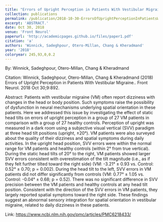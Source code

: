 ```yaml
---
title: "Errors of Upright Perception in Patients With Vestibular Migraine."
collection: publications
permalink: /publication/2018-10-30-ErrorsOfUprightPerceptionInPatientsWithVestibularMigraine_
excerpt: 'ABSTRACT.'
date: Oct 30, 2018
venue: 'Front Neurol'
paperurl: 'http://academicpages.github.io/files/paper1.pdf'
citation: 'a'
authors: 'Winnick, Sadeghpour, Otero-Millan, Chang & Kheradmand'
year: '2018'
coloryear: 245,93,0,0.2
---
```


By: Winnick, Sadeghpour, Otero-Millan, Chang & Kheradmand

Citation: Winnick, Sadeghpour, Otero-Millan, Chang & Kheradmand (2018) Errors of Upright Perception in Patients With Vestibular Migraine.. Front Neurol. 2018 Oct 30;9:892. 

Abstract: Patients with vestibular migraine (VM) often report dizziness with changes in the head or body position. Such symptoms raise the possibility of dysfunction in neural mechanisms underlying spatial orientation in these patients. Here we addressed this issue by investigating the effect of static head tilts on errors of upright perception in a group of 27 VM patients in comparison with a group of 27 healthy controls. Perception of upright was measured in a dark room using a subjective visual vertical (SVV) paradigm at three head tilt positions (upright, ±20°). VM patients were also surveyed about the quality of their dizziness and spatial symptoms during daily activities. In the upright head position, SVV errors were within the normal range for VM patients and healthy controls (within 2° from true vertical). During the static head tilts of 20° to the right, VM patients showed larger SVV errors consistent with overestimation of the tilt magnitude (i.e., as if they felt further tilted toward the right side) (VM: -3.21° ± 0.93 vs. Control: 0.52° ± 0.70; p = 0.002). During the head tilt to the left, SVV errors in VM patients did not differ significantly from controls (VM: 0.77° ± 1.05 vs. Control: -0.04° ± 0.68; p = 0.52). There was no significant difference in SVV precision between the VM patients and healthy controls at any head tilt position. Consistent with the direction of the SVV errors in VM patients, they largely reported spatial symptoms toward the right side. These findings suggest an abnormal sensory integration for spatial orientation in vestibular migraine, related to daily dizziness in these patients.

Link: https://www.ncbi.nlm.nih.gov/pmc/articles/PMC6218433/
